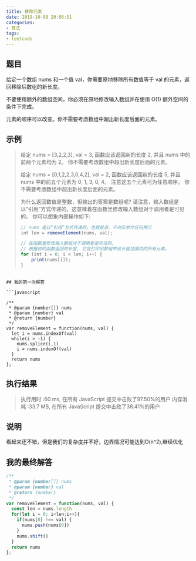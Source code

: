 ```yaml
---
title: 移除元素
date: 2019-10-08 20:06:51
categories:
- 算法
tags:
- leetcode
---
```


## 题目

给定一个数组 nums 和一个值 val，你需要原地移除所有数值等于 val 的元素，返回移除后数组的新长度。

不要使用额外的数组空间，你必须在原地修改输入数组并在使用 O(1) 额外空间的条件下完成。

元素的顺序可以改变。你不需要考虑数组中超出新长度后面的元素。

## 示例

> 给定 nums = [3,2,2,3], val = 3,
> 函数应该返回新的长度 2, 并且 nums 中的前两个元素均为 2。
> 你不需要考虑数组中超出新长度后面的元素。
> 
> 给定 nums = [0,1,2,2,3,0,4,2], val = 2,
> 函数应该返回新的长度 5, 并且 nums 中的前五个元素为 0, 1, 3, 0, 4。
> 注意这五个元素可为任意顺序。
> 你不需要考虑数组中超出新长度后面的元素。
> 
> 为什么返回数值是整数，但输出的答案是数组呢?
> 请注意，输入数组是以“引用”方式传递的，这意味着在函数里修改输入数组对于调用者是可见的。
> 你可以想象内部操作如下:
> 
> ```javascript
> // nums 是以“引用”方式传递的。也就是说，不对实参作任何拷贝
> int len = removeElement(nums, val);
> 
> // 在函数里修改输入数组对于调用者是可见的。
> // 根据你的函数返回的长度, 它会打印出数组中该长度范围内的所有元素。
> for (int i = 0; i < len; i++) {
>     print(nums[i]);
> }
```

## 我的第一次解答

```javascript

/**
 * @param {number[]} nums
 * @param {number} val
 * @return {number}
 */
var removeElement = function(nums, val) {
  let i = nums.indexOf(val)
  while(i > -1) {
    nums.splice(i,1)
    i = nums.indexOf(val)
  }
  return nums
};

```

##  执行结果

> 执行用时 :60 ms, 在所有 JavaScript 提交中击败了97.50%的用户
> 内存消耗 :33.7 MB, 在所有 JavaScript 提交中击败了38.41%的用户

## 说明

看起来还不错，但是我们的复杂度并不好，边界情况可能达到O(n^2),继续优化

## 我的最终解答

```javascript
/**
 * @param {number[]} nums
 * @param {number} val
 * @return {number}
 */
var removeElement = function(nums, val) {
  const len = nums.length
  for(let i = 0; i<len;i++){
    if(nums[0] !== val) {
      nums.push(nums[0])
    }
    nums.shift()
  }
  return nums
};

```